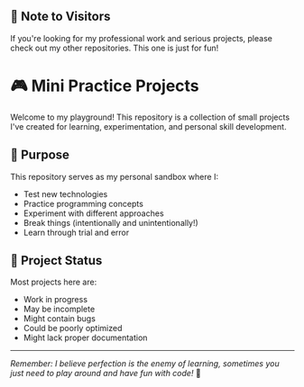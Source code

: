 ## 📝 Note to Visitors

If you're looking for my professional work and serious projects, please check out my other repositories. This one is just for fun!

# 🎮 Mini Practice Projects

Welcome to my playground! This repository is a collection of small projects I've created for learning, experimentation, and personal skill development.


## 🎯 Purpose

This repository serves as my personal sandbox where I:
- Test new technologies
- Practice programming concepts
- Experiment with different approaches
- Break things (intentionally and unintentionally!)
- Learn through trial and error

## 🚧 Project Status

Most projects here are:
- Work in progress
- May be incomplete
- Might contain bugs
- Could be poorly optimized
- Might lack proper documentation

---
*Remember: I believe perfection is the enemy of learning, sometimes you just need to play around and have fun with code!* 🎈
